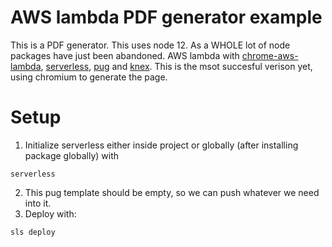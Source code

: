 # AWS lambda PDF generator example

This is a PDF generator. 
This uses node 12. As a WHOLE lot of node packages have just been abandoned. 
AWS lambda with [chrome-aws-lambda](https://www.npmjs.com/package/chrome-aws-lambda), [serverless](https://serverless.com/), [pug](https://pugjs.org/) and [knex](https://knexjs.org/). This is the msot succesful verison yet, using chromium to generate the page. 

# Setup

1. Initialize serverless either inside project or globally (after installing package globally) with

```
serverless
```

2. This pug template should be empty, so we can push whatever we need into it. 
3. Deploy with:

```
sls deploy
```
